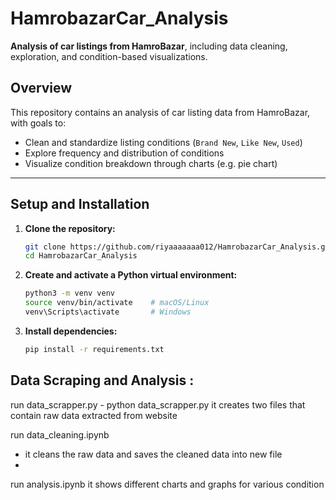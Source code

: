 # HamrobazarCar_Analysis 

**Analysis of car listings from HamroBazar**, including data cleaning, exploration, and condition-based visualizations.

##  Overview

This repository contains an analysis of car listing data from HamroBazar, with goals to:

- Clean and standardize listing conditions (`Brand New`, `Like New`, `Used`)  
- Explore frequency and distribution of conditions  
- Visualize condition breakdown through charts (e.g. pie chart)  

---

##  Setup and Installation

1. **Clone the repository:**

   ```bash
   git clone https://github.com/riyaaaaaaa012/HamrobazarCar_Analysis.git
   cd HamrobazarCar_Analysis
   ```

2. **Create and activate a Python virtual environment:**

   ```bash
   python3 -m venv venv
   source venv/bin/activate    # macOS/Linux
   venv\Scripts\activate       # Windows
   ```

3. **Install dependencies:**

   ```bash
   pip install -r requirements.txt
   ```

##  Data Scraping and Analysis :
run data_scrapper.py
    - python data_scrapper.py
    it creates two files that contain raw data extracted from website
    
run data_cleaning.ipynb
  - it cleans the raw data and saves the cleaned data into new file
  - 
run analysis.ipynb
  it shows different charts and graphs for various condition 







